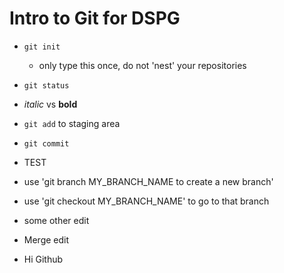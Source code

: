 # Intro to Git for DSPG

- `git init`
	- only type this once, do not 'nest' your repositories
- `git status`

- *italic* vs **bold**

- `git add` to staging area

- `git commit`

- TEST
- use 'git branch MY_BRANCH_NAME to create a new branch'
- use 'git checkout MY_BRANCH_NAME' to go to that branch
- some other edit

- Merge edit
- Hi Github
